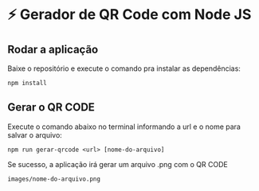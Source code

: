 # ⚡ Gerador de QR Code com Node JS

## Rodar a aplicação
Baixe o repositório e execute o comando pra instalar as dependências:
```
npm install
```

## Gerar o QR CODE
Execute o comando abaixo no terminal informando a url e o nome para salvar o arquivo:

```
npm run gerar-qrcode <url> [nome-do-arquivo]
```

Se sucesso, a aplicação irá gerar um arquivo .png com o QR CODE
```
images/nome-do-arquivo.png
```